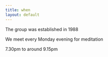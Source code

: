 ```yaml
---
title: when
layout: default
---
```


The group was established in 1988

We meet every Monday evening for meditation

7.30pm to around 9.15pm
